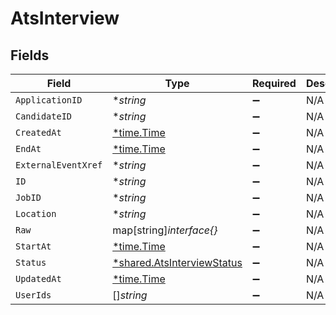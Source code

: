 # AtsInterview


## Fields

| Field                                                                          | Type                                                                           | Required                                                                       | Description                                                                    |
| ------------------------------------------------------------------------------ | ------------------------------------------------------------------------------ | ------------------------------------------------------------------------------ | ------------------------------------------------------------------------------ |
| `ApplicationID`                                                                | **string*                                                                      | :heavy_minus_sign:                                                             | N/A                                                                            |
| `CandidateID`                                                                  | **string*                                                                      | :heavy_minus_sign:                                                             | N/A                                                                            |
| `CreatedAt`                                                                    | [*time.Time](https://pkg.go.dev/time#Time)                                     | :heavy_minus_sign:                                                             | N/A                                                                            |
| `EndAt`                                                                        | [*time.Time](https://pkg.go.dev/time#Time)                                     | :heavy_minus_sign:                                                             | N/A                                                                            |
| `ExternalEventXref`                                                            | **string*                                                                      | :heavy_minus_sign:                                                             | N/A                                                                            |
| `ID`                                                                           | **string*                                                                      | :heavy_minus_sign:                                                             | N/A                                                                            |
| `JobID`                                                                        | **string*                                                                      | :heavy_minus_sign:                                                             | N/A                                                                            |
| `Location`                                                                     | **string*                                                                      | :heavy_minus_sign:                                                             | N/A                                                                            |
| `Raw`                                                                          | map[string]*interface{}*                                                       | :heavy_minus_sign:                                                             | N/A                                                                            |
| `StartAt`                                                                      | [*time.Time](https://pkg.go.dev/time#Time)                                     | :heavy_minus_sign:                                                             | N/A                                                                            |
| `Status`                                                                       | [*shared.AtsInterviewStatus](../../../pkg/models/shared/atsinterviewstatus.md) | :heavy_minus_sign:                                                             | N/A                                                                            |
| `UpdatedAt`                                                                    | [*time.Time](https://pkg.go.dev/time#Time)                                     | :heavy_minus_sign:                                                             | N/A                                                                            |
| `UserIds`                                                                      | []*string*                                                                     | :heavy_minus_sign:                                                             | N/A                                                                            |